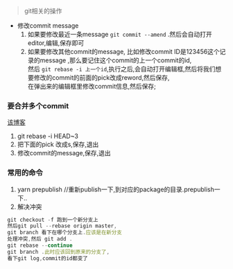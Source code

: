 > git相关的操作
- 修改commit message
  1. 如果要修改最近一条message  `git commit --amend` .然后会自动打开editor,编辑,保存即可   
  2. 如果要修改其他commit的message, 比如修改commit ID是123456这个记录的message ,那么要记住这个commit的上一个commit的id,  
  然后 `git rebase -i 上一个id`,执行之后,会自动打开编辑框,然后将我们想要修改的commit的前面的pick改成reword,然后保存,  
  在弹出来的编辑框里修改commit信息,然后保存;


### 要合并多个commit
[该博客](https://segmentfault.com/a/1190000007748862)
1. git rebase -i HEAD~3  
2. 把下面的pick 改成s,保存,退出  
3. 修改commit的message,保存,退出  


### 常用的命令
1. yarn  prepublish     //重新publish一下,到对应的package的目录.prepublish一下..  
2. 解决冲突

```js
git checkout -f 跑到一个新分支上
然后git pull --rebase origin master,
git branch 看下在哪个分支上.应该是在新分支
处理冲突,然后 git add .
git rebase --continue 
git branch .此时应该回到原来的分支了,
看下git log,commit的id都变了
```
